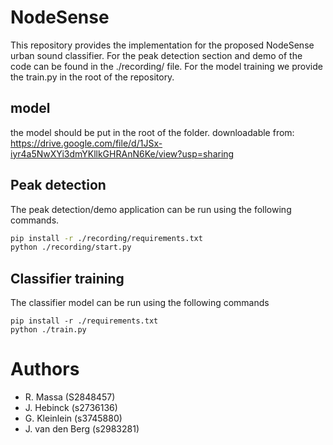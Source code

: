# NodeSense
This repository provides the implementation for the proposed NodeSense urban sound classifier.
For the peak detection section and demo of the code can be found in the ./recording/ file. 
For the model training we provide the train.py in the root of the repository.

## model
the model should be put in the root of the folder. downloadable from:
https://drive.google.com/file/d/1JSx-iyr4a5NwXYi3dmYKllkGHRAnN6Ke/view?usp=sharing

## Peak detection
The peak detection/demo application can be run using the following commands.
```bash
pip install -r ./recording/requirements.txt
python ./recording/start.py
```

## Classifier training
The classifier model can be run using the following commands
```
pip install -r ./requirements.txt
python ./train.py
```

# Authors
- R. Massa (S2848457)
- J. Hebinck (s2736136)
- G. Kleinlein (s3745880)
- J. van den Berg (s2983281)
